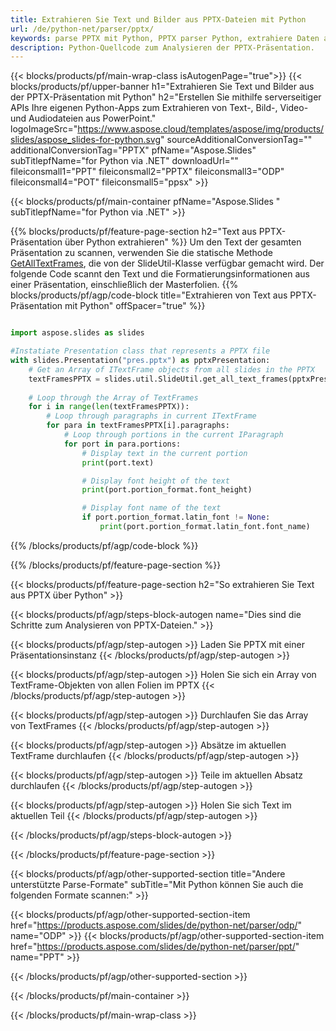 ```yaml
---
title: Extrahieren Sie Text und Bilder aus PPTX-Dateien mit Python
url: /de/python-net/parser/pptx/
keywords: parse PPTX mit Python, PPTX parser Python, extrahiere Daten aus PPTX in Python, extrahiere Text aus PPTX mit Python, extrahiere Bilder aus PPTX mit Python
description: Python-Quellcode zum Analysieren der PPTX-Präsentation.
---
```


{{< blocks/products/pf/main-wrap-class isAutogenPage="true">}}
{{< blocks/products/pf/upper-banner h1="Extrahieren Sie Text und Bilder aus der PPTX-Präsentation mit Python" h2="Erstellen Sie mithilfe serverseitiger APIs Ihre eigenen Python-Apps zum Extrahieren von Text-, Bild-, Video- und Audiodateien aus PowerPoint." logoImageSrc="https://www.aspose.cloud/templates/aspose/img/products/slides/aspose_slides-for-python.svg" sourceAdditionalConversionTag="" additionalConversionTag="PPTX" pfName="Aspose.Slides" subTitlepfName="for Python via .NET" downloadUrl="" fileiconsmall1="PPT" fileiconsmall2="PPTX" fileiconsmall3="ODP" fileiconsmall4="POT" fileiconsmall5="ppsx" >}}

{{< blocks/products/pf/main-container pfName="Aspose.Slides " subTitlepfName="for Python via .NET" >}}

{{% blocks/products/pf/feature-page-section  h2="Text aus PPTX-Präsentation über Python extrahieren" %}}
Um den Text der gesamten Präsentation zu scannen, verwenden Sie die statische Methode [GetAllTextFrames](https://reference.aspose.com/slides/python-net/aspose.slides.util/slideutil/), die von der SlideUtil-Klasse verfügbar gemacht wird. Der folgende Code scannt den Text und die Formatierungsinformationen aus einer Präsentation, einschließlich der Masterfolien.
{{% blocks/products/pf/agp/code-block title="Extrahieren von Text aus PPTX-Präsentation mit Python" offSpacer="true" %}}

```py

import aspose.slides as slides

#Instatiate Presentation class that represents a PPTX file
with slides.Presentation("pres.pptx") as pptxPresentation:
    # Get an Array of ITextFrame objects from all slides in the PPTX
    textFramesPPTX = slides.util.SlideUtil.get_all_text_frames(pptxPresentation, True)
    
    # Loop through the Array of TextFrames
    for i in range(len(textFramesPPTX)):
	    # Loop through paragraphs in current ITextFrame
        for para in textFramesPPTX[i].paragraphs:
            # Loop through portions in the current IParagraph
            for port in para.portions:
			    # Display text in the current portion
                print(port.text)

    			# Display font height of the text
                print(port.portion_format.font_height)

			    # Display font name of the text
                if port.portion_format.latin_font != None:
                    print(port.portion_format.latin_font.font_name)
```

{{% /blocks/products/pf/agp/code-block %}}

{{% /blocks/products/pf/feature-page-section %}}

{{< blocks/products/pf/feature-page-section  h2="So extrahieren Sie Text aus PPTX über Python" >}}

{{< blocks/products/pf/agp/steps-block-autogen name="Dies sind die Schritte zum Analysieren von PPTX-Dateien." >}}

{{< blocks/products/pf/agp/step-autogen >}}
Laden Sie PPTX mit einer Präsentationsinstanz
{{< /blocks/products/pf/agp/step-autogen >}}

{{< blocks/products/pf/agp/step-autogen >}}
Holen Sie sich ein Array von TextFrame-Objekten von allen Folien im PPTX
{{< /blocks/products/pf/agp/step-autogen >}}

{{< blocks/products/pf/agp/step-autogen >}}
Durchlaufen Sie das Array von TextFrames
{{< /blocks/products/pf/agp/step-autogen >}}

{{< blocks/products/pf/agp/step-autogen >}}
Absätze im aktuellen TextFrame durchlaufen
{{< /blocks/products/pf/agp/step-autogen >}}

{{< blocks/products/pf/agp/step-autogen >}}
Teile im aktuellen Absatz durchlaufen
{{< /blocks/products/pf/agp/step-autogen >}}

{{< blocks/products/pf/agp/step-autogen >}}
Holen Sie sich Text im aktuellen Teil
{{< /blocks/products/pf/agp/step-autogen >}}

{{< /blocks/products/pf/agp/steps-block-autogen >}}

{{< /blocks/products/pf/feature-page-section >}}

{{< blocks/products/pf/agp/other-supported-section title="Andere unterstützte Parse-Formate" subTitle="Mit Python können Sie auch die folgenden Formate scannen:" >}}

{{< blocks/products/pf/agp/other-supported-section-item href="https://products.aspose.com/slides/de/python-net/parser/odp/" name="ODP" >}}
{{< blocks/products/pf/agp/other-supported-section-item href="https://products.aspose.com/slides/de/python-net/parser/ppt/" name="PPT" >}}


{{< /blocks/products/pf/agp/other-supported-section >}}

{{< /blocks/products/pf/main-container >}}
    
{{< /blocks/products/pf/main-wrap-class >}}
